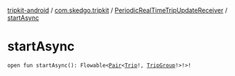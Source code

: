 [tripkit-android](../../index.md) / [com.skedgo.tripkit](../index.md) / [PeriodicRealTimeTripUpdateReceiver](index.md) / [startAsync](./start-async.md)

# startAsync

`open fun startAsync(): Flowable<`[`Pair`](https://kotlinlang.org/api/latest/jvm/stdlib/kotlin/-pair/index.html)`<`[`Trip`](../../com.skedgo.tripkit.routing/-trip/index.md)`!, `[`TripGroup`](../../com.skedgo.tripkit.routing/-trip-group/index.md)`!>!>!`